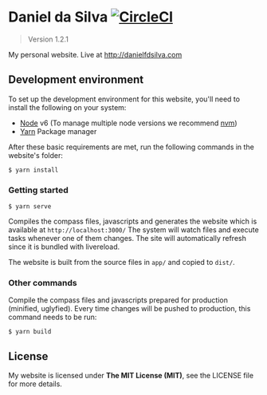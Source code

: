 # Daniel da Silva [![CircleCI](https://circleci.com/gh/danielfdsilva/personal-website/tree/master.svg?style=svg)](https://circleci.com/gh/danielfdsilva/personal-website/tree/master)
> Version 1.2.1

My personal website. Live at http://danielfdsilva.com

## Development environment
To set up the development environment for this website, you'll need to install the following on your system:

- [Node](http://nodejs.org/) v6 (To manage multiple node versions we recommend [nvm](https://github.com/creationix/nvm))
- [Yarn](https://yarnpkg.com/) Package manager

After these basic requirements are met, run the following commands in the website's folder:
```
$ yarn install
```

### Getting started

```
$ yarn serve
```
Compiles the compass files, javascripts and generates the website which is available at `http://localhost:3000/`
The system will watch files and execute tasks whenever one of them changes.
The site will automatically refresh since it is bundled with livereload.

The website is built from the source files in `app/` and copied to `dist/`.

### Other commands
Compile the compass files and javascripts prepared for production (minified, uglyfied). Every time changes will be pushed to production, this command needs to be run:
```
$ yarn build
```

## License
My website is licensed under **The MIT License (MIT)**, see the LICENSE file for more details.
